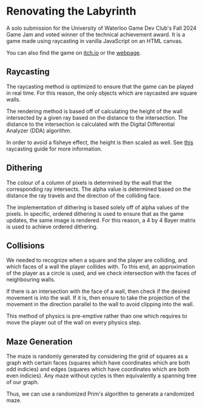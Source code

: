 # Renovating the Labyrinth

A solo submission for the University of Waterloo Game Dev Club's Fall 2024 Game Jam and voted winner of the technical achievement award.
It is a game made using raycasting in vanilla JavaScript on an HTML canvas.

You can also find the game on [itch.io](https://arnavcs.itch.io/renovating-the-labyrinth) or the [webpage](https://arnavcs.github.io/renovating-the-labyrinth/).

## Raycasting

The raycasting method is optimized to ensure that the game can be played in real time.
For this reason, the only objects which are raycasted are square walls.

The rendering method is based off of calculating the height of the wall intersected by a given ray based on the distance to the intersection.
The distance to the intersection is calculated with the Digital Differential Analyzer (DDA) algorithm.

In order to avoid a fisheye effect, the height is then scaled as well.
See [this](https://lodev.org/cgtutor/raycasting.html) raycasting guide for more information.

## Dithering

The colour of a column of pixels is determined by the wall that the corresponding ray intersects.
The alpha value is determined based on the distance the ray travels and the direction of the colliding face.

The implementation of dithering is based solely off of alpha values of the pixels.
In specific, ordered dithering is used to ensure that as the game updates, the same image is rendered.
For this reason, a 4 by 4 Bayer matrix is used to achieve ordered dithering.

## Collisions

We needed to recognize when a square and the player are colliding, and which faces of a wall the player collides with.
To this end, an approximation of the player as a circle is used, and we check intersection with the faces of neighbouring walls.

If there is an intersection with the face of a wall, then check if the desired movement is into the wall.
If it is, then ensure to take the projection of the movement in the direction parallel to the wall to avoid clipping into the wall.

This method of physics is pre-emptive rather than one which requires to move the player out of the wall on every physics step.

## Maze Generation

The maze is randomly generated by considering the grid of squares as a graph with certain faces (squares which have coordinates which are both odd indicies) and edges (squares which have coordinates which are both even indicies).
Any maze without cycles is then equivalently a spanning tree of our graph.

Thus, we can use a randomized Prim's algorithm to generate a randomized maze.

